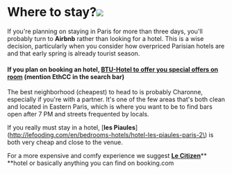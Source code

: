 # Where to stay?![](/assets/StayEthCC.jpg)

If you're planning on staying in Paris for more than three days, you'll probably turn to **Airbnb** rather than looking for a hotel. This is a wise decision, particularly when you consider how overpriced Parisian hotels are and that early spring is already tourist season.

#### If you plan on booking an hotel, [BTU-Hotel to offer you special offers on room](http://btu-hotel.com/) \(mention EthCC in the search bar\)

The best neighborhood \(cheapest\) to head to is probably Charonne, especially if you're with a partner. It's one of the few areas that's both clean and located in Eastern Paris, which is where you want to be to find bars open after 7 PM and streets frequented by locals.

If you really must stay in a hotel, [**les Piaules**](http://lefooding.com/en/bedrooms-hotels/hotel-les-piaules-paris-2\) is both very cheap and close to the venue.

For a more expensive and comfy experience we suggest [**Le Citizen**](http://lefooding.com/en/chambres-hotels\ )** **hotel or basically anything you can find on booking.com


